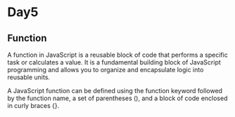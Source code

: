 # Day5

## Function 
A function in JavaScript is a reusable block of code that performs a specific task or calculates a value. It is a fundamental building block of JavaScript programming and allows you to organize and encapsulate logic into reusable units.

A JavaScript function can be defined using the function keyword followed by the function name, a set of parentheses (), and a block of code enclosed in curly braces {}. 
